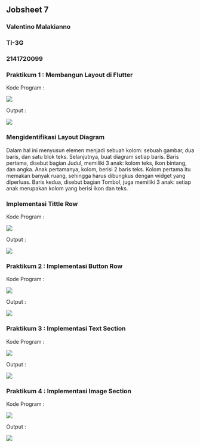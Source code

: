 ## Jobsheet 7

### Valentino Malakianno
### TI-3G
### 2141720099

### Praktikum 1 : Membangun Layout di Flutter
Kode Program : 

![](ss/s1.png)

Output : 

![](ss/1.png)

### Mengidentifikasi Layout Diagram
Dalam hal ini menyusun elemen menjadi sebuah kolom: sebuah gambar, dua baris, dan satu blok teks. Selanjutnya, buat diagram setiap baris. Baris pertama, disebut bagian Judul, memiliki 3 anak: kolom teks, ikon bintang, dan angka. Anak pertamanya, kolom, berisi 2 baris teks. Kolom pertama itu memakan banyak ruang, sehingga harus dibungkus dengan widget yang diperluas. Baris kedua, disebut bagian Tombol, juga memiliki 3 anak: setiap anak merupakan kolom yang berisi ikon dan teks.

### Implementasi Tittle Row
Kode Program : 

![](ss/s11.png)

Output : 

![](ss/2.png)

### Praktikum 2 : Implementasi Button Row
Kode Program :

![](ss/s2.png)

Output : 

![](ss/3.png)

### Praktikum 3 : Implementasi Text Section
Kode Program : 

![](ss/s3.png)

Output : 

![](ss/4.png)

### Praktikum 4 : Implementasi Image Section
Kode Program : 

![](ss/s4.png)

Output : 

![](ss/6.png)



